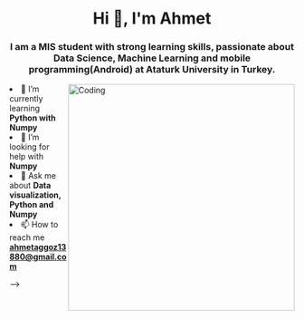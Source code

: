 <h1 align="center">Hi 👋, I'm Ahmet</h1>
<h3 align="center">I am a MIS student with strong learning skills, passionate about Data Science, Machine Learning and mobile programming(Android) at Ataturk University in Turkey.</h3>
<img align ="right" alt="Coding" width="400" src="https://media.tenor.com/2uyENRmiUt0AAAAC/coding.gif"


- 🔭 I’m currently learning **Python with Numpy**
- 🤝 I’m looking for help with **Numpy**
- 💬 Ask me about **Data visualization, Python and Numpy**
- 📫 How to reach me **ahmetaggoz13880@gmail.com**

-->
